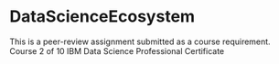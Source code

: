 # DataScienceEcosystem
This is a peer-review assignment submitted as a course requirement. Course 2 of 10 IBM Data Science Professional Certificate
